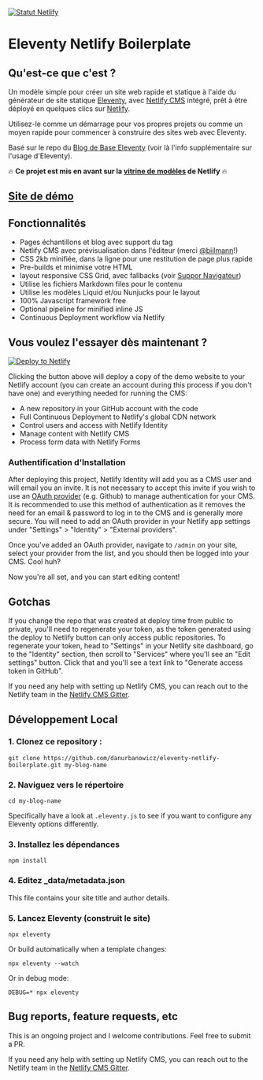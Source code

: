 [![Statut Netlify](https://api.netlify.com/api/v1/badges/bbf28a84-4bdb-407b-a2fa-32628d27fa3d/deploy-status)](https://app.netlify.com/sites/eleventy-netlify-boilerplate/deploys)

# Eleventy Netlify Boilerplate

## Qu'est-ce que c'est ?

Un modèle simple pour créer un site web rapide et statique à l'aide du générateur de site statique [Eleventy](https://www.11ty.io/), avec [Netlify CMS](https://www.netlifycms.org/) intégré, prêt à être déployé en quelques clics sur [Netlify](https://www.netlify.com).

Utilisez-le comme un démarrage pour vos propres projets ou comme un moyen rapide pour commencer à construire des sites web avec Eleventy.

Basé sur le repo du [Blog de Base Eleventy](https://github.com/11ty/eleventy-base-blog) (voir là l'info supplémentaire sur l'usage d'Eleventy).

🔥 **Ce projet est mis en avant sur la [vitrine de modèles](https://templates.netlify.com/template/eleventy-netlify-boilerplate/) de Netlify** 🔥

## [Site de démo](https://eleventy-netlify-boilerplate.netlify.com//)

## Fonctionnalités

* Pages échantillons et blog avec support du tag
* Netlify CMS avec prévisualisation dans l'éditeur (merci  [@biilmann](https://github.com/biilmann)!)
* CSS 2kb minifiée, dans la ligne pour une restitution de page plus rapide
* Pre-builds et minimise votre HTML
* layout responsive CSS Grid, avec fallbacks (voir [Suppor Navigateur](#browser-support))
* Utilise les fichiers Markdown files pour le contenu
* Utilise les modèles Liquid et/ou Nunjucks pour le layout
* 100% Javascript framework free
* Optional pipeline for minified inline JS
* Continuous Deployment workflow via Netlify

## Vous voulez l'essayer dès maintenant ?

[![Deploy to Netlify](https://www.netlify.com/img/deploy/button.svg)](https://app.netlify.com/start/deploy?repository=https://github.com/danurbanowicz/eleventy-netlify-boilerplate&stack=cms)

Clicking the button above will deploy a copy of the demo website to your Netlify
account (you can create an account during this process if you don't have one)
and everything needed for running the CMS:

* A new repository in your GitHub account with the code
* Full Continuous Deployment to Netlify's global CDN network
* Control users and access with Netlify Identity
* Manage content with Netlify CMS
* Process form data with Netlify Forms

### Authentification d'Installation

After deploying this project, Netlify Identity will add you as a CMS user and
will email you an invite. It is not necessary to accept this invite if you wish
to use an
[OAuth provider](https://www.netlify.com/docs/identity/#external-provider-login)
(e.g. Github) to manage authentication for your CMS.
It is recommended to use this method of authentication as it removes the need
for an email & password to log in to the CMS and is generally more secure. You
will need to add an OAuth provider in your Netlify app settings under
"Settings" > "Identity" > "External providers".

Once you've added an OAuth provider, navigate to `/admin` on your site, select your provider from the
list, and you should then be logged into your CMS. Cool huh?

Now you're all set, and you can start editing content!

## Gotchas

If you change the repo that was created at deploy time from public to private, you'll need to regenerate your token,
as the token generated using the deploy to Netlify button can only access public repositories. To
regenerate your token, head to "Settings" in your Netlify site dashboard, go to the "Identity"
section, then scroll to "Services" where you'll see an "Edit settings" button. Click that and you'll
see a text link to "Generate access token in GitHub".

If you need any help with setting up Netlify CMS, you can reach out to the Netlify team in the [Netlify CMS Gitter](https://gitter.im/netlify/netlifycms).

## Développement Local

### 1. Clonez ce repository :

```
git clone https://github.com/danurbanowicz/eleventy-netlify-boilerplate.git my-blog-name
```


### 2. Naviguez vers le répertoire 

```
cd my-blog-name
```

Specifically have a look at `.eleventy.js` to see if you want to configure any Eleventy options differently.

### 3. Installez les dépendances

```
npm install
```

### 4. Editez _data/metadata.json

This file contains your site title and author details.

### 5. Lancez Eleventy (construit le site)

```
npx eleventy
```

Or build automatically when a template changes:
```
npx eleventy --watch
```

Or in debug mode:
```
DEBUG=* npx eleventy
```

## Bug reports, feature requests, etc

This is an ongoing project and I welcome contributions. Feel free to submit a PR.

If you need any help with setting up Netlify CMS, you can reach out to the Netlify team in the [Netlify CMS Gitter](https://gitter.im/netlify/netlifycms).
